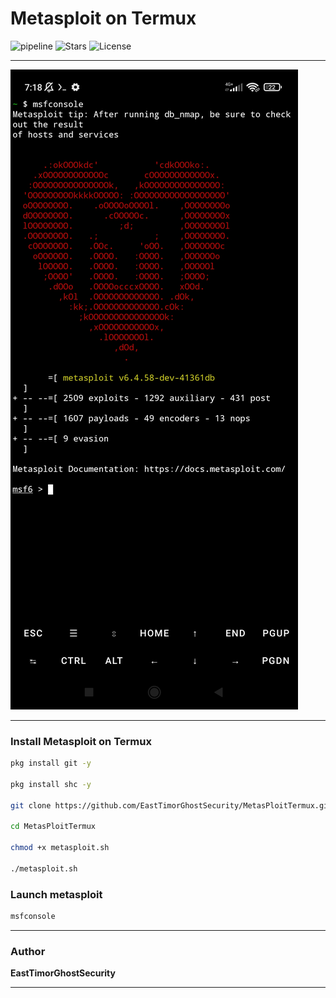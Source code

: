 # Metasploit on Termux

![pipeline](https://img.shields.io/badge/pipeline-passed-brightgreen)
![Stars](https://img.shields.io/github/stars/EastTimorGhostSecurity?style=social)
![License](https://img.shields.io/badge/license-MIT-blue)

---

![My Photo](./termux_metasploit.png)

---

### Install Metasploit on Termux

```bash
pkg install git -y

pkg install shc -y

git clone https://github.com/EastTimorGhostSecurity/MetasPloitTermux.git

cd MetasPloitTermux

chmod +x metasploit.sh

./metasploit.sh
```
### Launch metasploit

```bash
msfconsole
```
---

### Author

**EastTimorGhostSecurity**

---

